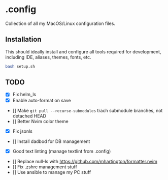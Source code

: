 # .config

Collection of all my MacOS/Linux configuration files.

## Installation

This should ideally install and configure all tools required
for development, including IDE, aliases, themes, fonts, etc.

```bash
bash setup.sh
```

## TODO

- [x] Fix helm_ls
- [x] Enable auto-format on save
- [] Make `git pull --recurse-submodules` trach submodule branches, not detached HEAD
- [] Better Nvim color theme
- [x] Fix jsonls
- [] Install dadbod for DB management
- [x] Good text linting (manage textlint from .config)
- [] Replace null-ls with https://github.com/mhartington/formatter.nvim
- [] Fix .zshrc management stuff
- [] Use ansible to manage my PC stuff

